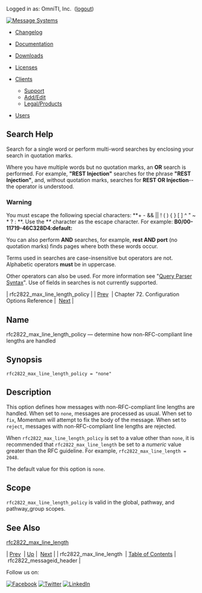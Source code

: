 Logged in as: OmniTI, Inc.  ([logout](https://support.messagesystems.com/logout.php))

[![Message Systems](https://support.messagesystems.com/images/ms-white205.png)](https://support.messagesystems.com/start.php) 

*   [Changelog](https://support.messagesystems.com/start.php?show=changelog)
*   [Documentation](https://support.messagesystems.com/docs/)
*   [Downloads](https://support.messagesystems.com/start.php)

*   [Licenses](https://support.messagesystems.com/license_summary.php)
*   <a href="">Clients</a>
    *   [Support](https://support.messagesystems.com/cs.php)
    *   [Add/Edit](https://support.messagesystems.com/edit_client.php)
    *   [Legal/Products](https://support.messagesystems.com/edit_products.php)
*   [Users](https://support.messagesystems.com/edit_customer.php)

## Search Help

Search for a single word or perform multi-word searches by enclosing your search in quotation marks.

Where you have multiple words but no quotation marks, an **OR** search is performed. For example, **"REST Injection"** searches for the phrase **"REST Injection"**, and, without quotation marks, searches for **REST OR Injection**--the operator is understood.

### Warning

You must escape the following special characters: **+ - && || ! ( ) { } [ ] ^ " ~ * ? : \**. Use the **\** character as the escape character. For example: **B0/00-11719-46C328D4\:default\:**

You can also perform **AND** searches, for example, **rest AND port** (no quotation marks) finds pages where both these words occur.

Terms used in searches are case-insensitive but operators are not. Alphabetic operators **must** be in uppercase.

Other operators can also be used. For more information see "[Query Parser Syntax](https://lucene.apache.org/core/old_versioned_docs/versions/3_0_0/queryparsersyntax.html)". Use of fields in searches is not currently supported.

| rfc2822_max_line_length_policy |
| [Prev](conf.ref.rfc2822_max_line_length.php)  | Chapter 72. Configuration Options Reference |  [Next](conf.ref.rfc2822_messageid_header.php) |

<a name="conf.ref.rfc2822_max_line_length_policy"></a>
## Name

rfc2822_max_line_length_policy — determine how non-RFC-compliant line lengths are handled

## Synopsis

`rfc2822_max_line_length_policy = "none"`

<a name="idp26249120"></a>
## Description

This option defines how messages with non-RFC-compliant line lengths are handled. When set to `none`, messages are processed as usual. When set to `fix`, Momentum will attempt to fix the body of the message. When set to `reject`, messages with non-RFC-compliant line lengths are rejected.

When `rfc2822_max_line_length_policy` is set to a value other than `none`, it is recommended that `rfc2822_max_line_length` be set to a *numeric* value greater than the RFC guideline. For example, `rfc2822_max_line_length = 2048`.

The default value for this option is `none`.

<a name="idp26256224"></a>
## Scope

`rfc2822_max_line_length_policy` is valid in the global, pathway, and pathway_group scopes.

<a name="idp26258528"></a>
## See Also

[rfc2822_max_line_length](conf.ref.rfc2822_max_line_length.php "rfc2822_max_line_length")

| [Prev](conf.ref.rfc2822_max_line_length.php)  | [Up](config.options.ref.php) |  [Next](conf.ref.rfc2822_messageid_header.php) |
| rfc2822_max_line_length  | [Table of Contents](index.php) |  rfc2822_messageid_header |

Follow us on:

[![Facebook](https://support.messagesystems.com/images/icon-facebook.png)](http://www.facebook.com/messagesystems) [![Twitter](https://support.messagesystems.com/images/icon-twitter.png)](http://twitter.com/#!/MessageSystems) [![LinkedIn](https://support.messagesystems.com/images/icon-linkedin.png)](http://www.linkedin.com/company/message-systems)